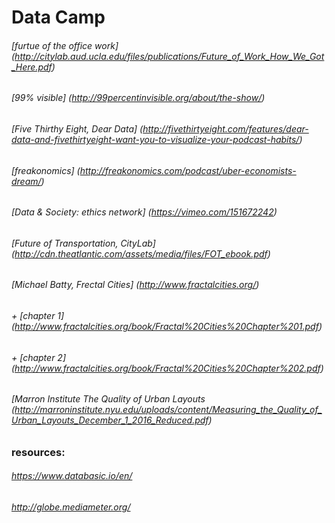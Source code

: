 # Data Camp 


###### [furtue of the office work] (http://citylab.aud.ucla.edu/files/publications/Future_of_Work_How_We_Got_Here.pdf)

###### [99% visible]  (http://99percentinvisible.org/about/the-show/)

###### [Five Thirthy Eight, Dear Data] (http://fivethirtyeight.com/features/dear-data-and-fivethirtyeight-want-you-to-visualize-your-podcast-habits/)
###### [freakonomics]  (http://freakonomics.com/podcast/uber-economists-dream/)

###### [Data & Society: ethics network] (https://vimeo.com/151672242)

###### [Future of Transportation, CityLab] (http://cdn.theatlantic.com/assets/media/files/FOT_ebook.pdf)

###### [Michael Batty, Frectal Cities] (http://www.fractalcities.org/) 
###### + [chapter 1] (http://www.fractalcities.org/book/Fractal%20Cities%20Chapter%201.pdf)
###### + [chapter 2] (http://www.fractalcities.org/book/Fractal%20Cities%20Chapter%202.pdf)

###### [Marron Institute The Quality of Urban Layouts (http://marroninstitute.nyu.edu/uploads/content/Measuring_the_Quality_of_Urban_Layouts_December_1_2016_Reduced.pdf)

### resources: 
###### https://www.databasic.io/en/
###### http://globe.mediameter.org/
